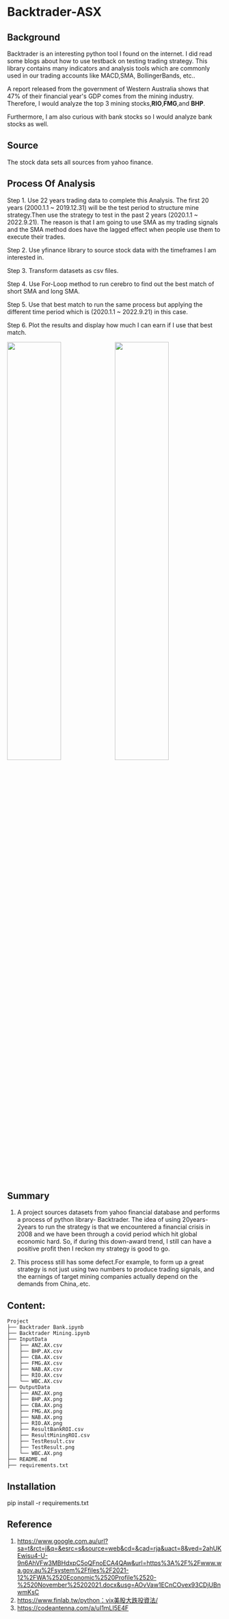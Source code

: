 # Backtrader-ASX


## Background

Backtrader is an interesting python tool I found on the internet. I did read some blogs about how to use testback on testing trading strategy. This library contains many indicators and analysis tools which are commonly used in our trading accounts like MACD,SMA, BollingerBands, etc..  

A report released from the government of Western Australia shows that 47% of their financial year's GDP comes from the mining industry. Therefore, I would analyze the top 3 mining stocks,<b>RIO</b>,<b>FMG</b>,and <b>BHP</b>.  

Furthermore, I am also curious with bank stocks so I would analyze bank stocks as well.  

## Source

The stock data sets all sources from yahoo finance.       

## Process Of Analysis

Step 1. Use 22 years trading data to complete this Analysis. The first 20 years (2000.1.1 ~ 2019.12.31) will be the test period to structure mine strategy.Then use the strategy to test in the past 2 years (2020.1.1 ~ 2022.9.21). The reason is that I am going to use SMA as my trading signals and the SMA method does have the lagged effect when people use them to execute their trades.  

Step 2. Use yfinance library to source stock data with the timeframes I am interested in.    

Step 3. Transform datasets as csv files.  

Step 4. Use For-Loop method to run cerebro to find out the best match of short SMA and long SMA.  

Step 5. Use that best match to run the same process but applying the different time period which is (2020.1.1 ~ 2022.9.21) in this case.  

Step 6. Plot the results and display how much I can earn if I use that best match. 

<img src='https://github.com/LynHJ/ProjectTestback/blob/9fdee4201fd7f0a0f720a55ec550851ce5a1885b/OutputData/FMG.AX.png' width= 50% height=50%/><img src='https://github.com/LynHJ/ProjectTestback/blob/9fdee4201fd7f0a0f720a55ec550851ce5a1885b/OutputData/RIO.AX.png' width= 50% height=50%/> 
 



## Summary

1. A project sources datasets from yahoo financial database and performs a process of python library- Backtrader. The idea of using 20years-2years to run the strategy is that we encountered a financial crisis in 2008 and we have been through a covid period which hit global economic hard. So, if during this down-award trend, I still can have a positive profit then I reckon my strategy is good to go.  

2.  This process still has some defect.For example, to form up a great strategy is not just using two numbers to produce trading signals, and the earnings of target mining companies actually depend on the demands from China,.etc.


## Content:
```
Project
├── Backtrader Bank.ipynb
├── Backtrader Mining.ipynb
├── InputData
│   ├── ANZ.AX.csv
│   ├── BHP.AX.csv
│   ├── CBA.AX.csv
│   ├── FMG.AX.csv
│   ├── NAB.AX.csv
│   ├── RIO.AX.csv
│   └── WBC.AX.csv
├── OutputData
│   ├── ANZ.AX.png
│   ├── BHP.AX.png
│   ├── CBA.AX.png
│   ├── FMG.AX.png
│   ├── NAB.AX.png
│   ├── RIO.AX.png
│   ├── ResultBankROI.csv
│   ├── ResultMiningROI.csv
│   ├── TestResult.csv
│   ├── TestResult.png
│   └── WBC.AX.png
├── README.md
├── requirements.txt

```

## Installation

pip install -r requirements.txt


## Reference

1. https://www.google.com.au/url?sa=t&rct=j&q=&esrc=s&source=web&cd=&cad=rja&uact=8&ved=2ahUKEwisu4-U-9n6AhVFw3MBHdxpC5oQFnoECA4QAw&url=https%3A%2F%2Fwww.wa.gov.au%2Fsystem%2Ffiles%2F2021-12%2FWA%2520Economic%2520Profile%2520-%2520November%25202021.docx&usg=AOvVaw1ECnCOvex93CDjUBnwmKsC  
2. https://www.finlab.tw/python：vix美股大跌投資法/
3. https://codeantenna.com/a/uI1mLI5E4F





 
